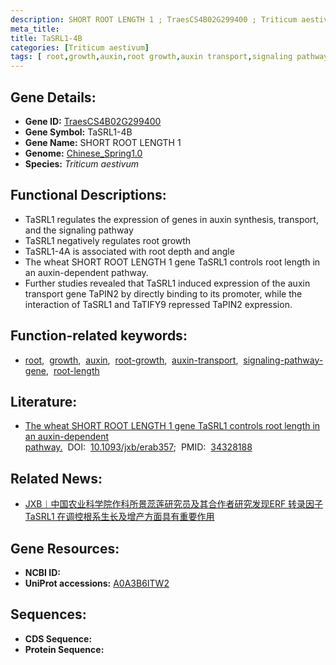 ```yaml
---
description: SHORT ROOT LENGTH 1 ; TraesCS4B02G299400 ; Triticum aestivum
meta_title:
title: TaSRL1-4B
categories: [Triticum aestivum]
tags: [ root,growth,auxin,root growth,auxin transport,signaling pathway gene,root length ]
---
```


## Gene Details:
- **Gene ID:**	[TraesCS4B02G299400](https://ensembl.gramene.org/Triticum_aestivum/Gene/Summary?g=TraesCS4B02G299400)
- **Gene Symbol:** TaSRL1-4B
- **Gene Name:** SHORT ROOT LENGTH 1
- **Genome:** [Chinese_Spring1.0](https://ensembl.gramene.org/Triticum_aestivum/Info/Index)
- **Species:** *Triticum aestivum*

## Functional Descriptions:
   - TaSRL1 regulates the expression of genes in auxin synthesis, transport, and the signaling pathway
   - TaSRL1 negatively regulates root growth
   - TaSRL1-4A is associated with root depth and angle
   - The wheat SHORT ROOT LENGTH 1 gene TaSRL1 controls root length in an auxin-dependent pathway.
   - Further studies revealed that TaSRL1 induced expression of the auxin transport gene TaPIN2 by directly binding to its promoter, while the interaction of TaSRL1 and TaTIFY9 repressed TaPIN2 expression.

## Function-related keywords:
   - [root](/tags/root/),&nbsp;&nbsp;[growth](/tags/growth/),&nbsp;&nbsp;[auxin](/tags/auxin/),&nbsp;&nbsp;[root-growth](/tags/root-growth/),&nbsp;&nbsp;[auxin-transport](/tags/auxin-transport/),&nbsp;&nbsp;[signaling-pathway-gene](/tags/signaling-pathway-gene/),&nbsp;&nbsp;[root-length](/tags/root-length/)

## Literature:
   - [The wheat SHORT ROOT LENGTH 1 gene TaSRL1 controls root length in an auxin-dependent pathway.]( https://academic.oup.com/jxb/article/72/20/6977/6330931?login=true)&nbsp;&nbsp;DOI:&nbsp;&nbsp;[10.1093/jxb/erab357](https://academic.oup.com/jxb/article/72/20/6977/6330931?login=true);&nbsp;&nbsp;PMID:&nbsp;&nbsp;[34328188](https://pubmed.ncbi.nlm.nih.gov/34328188/)

## Related News:
   - [JXB︱中国农业科学院作科所景蕊莲研究员及其合作者研究发现ERF 转录因子TaSRL1 在调控根系生长及增产方面具有重要作用](https://mp.weixin.qq.com/s?__biz=Mzg3MDEwNDEyMg==&mid=2247514812&idx=6&sn=b17f21114c50f352a21722ebfae0de52&chksm=ce9017e9f9e79eff1c0b4254e422310cedacfbda96964e966db8249198339025e31c143da39f&scene=27#wechat_redirect)

## Gene Resources:
- **NCBI ID:**  [](https://www.ncbi.nlm.nih.gov/gene/?term=)
- **UniProt accessions:** [A0A3B6ITW2](https://www.uniprot.org/uniprotkb/A0A3B6ITW2/entry)



## Sequences:
- **CDS Sequence:**
- **Protein Sequence:**
